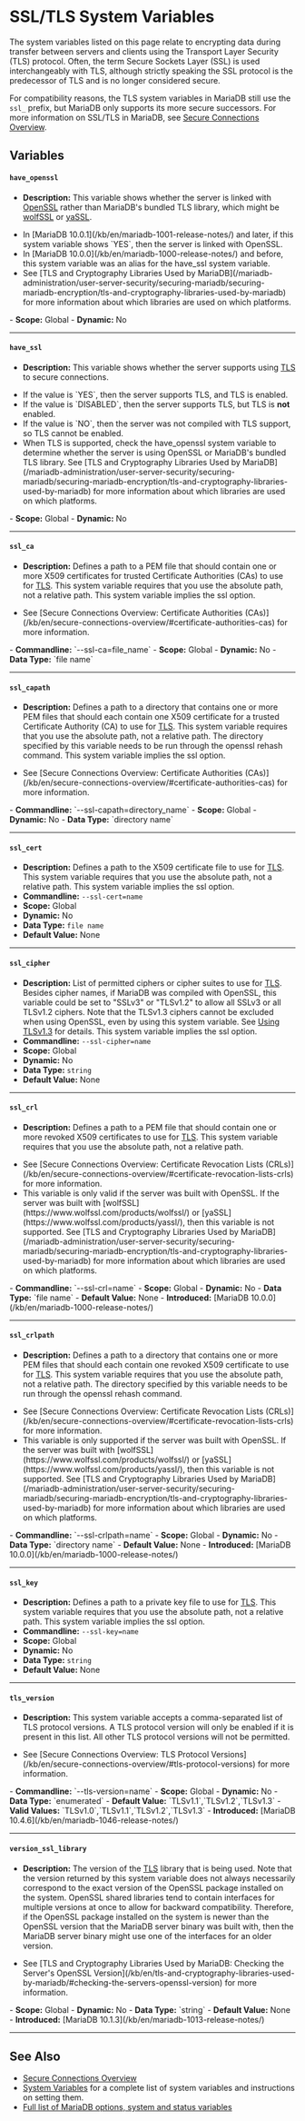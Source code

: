 # SSL/TLS System Variables

The system variables listed on this page relate to encrypting data during transfer between servers and clients using the Transport Layer Security (TLS) protocol.  Often, the term Secure Sockets Layer (SSL) is used interchangeably with TLS, although strictly speaking the SSL protocol is the predecessor of TLS and is no longer considered secure.

For compatibility reasons, the TLS system variables in MariaDB still use the `ssl_` prefix, but MariaDB only supports its more secure successors.  For more information on SSL/TLS in MariaDB, see [Secure Connections Overview](/mariadb-administration/user-server-security/securing-mariadb/securing-mariadb-encryption/data-in-transit-encryption/secure-connections-overview).

## Variables

#### `have_openssl`

- <strong>Description:</strong> This variable shows whether the server is linked with [OpenSSL](https://www.openssl.org/) rather than MariaDB's bundled TLS library, which might be [wolfSSL](https://www.wolfssl.com/products/wolfssl/) or [yaSSL](https://www.wolfssl.com/products/yassl/).
<ul start="1"><li>In [MariaDB 10.0.1](/kb/en/mariadb-1001-release-notes/) and later, if this system variable shows `YES`, then the server is linked with OpenSSL.
</li><li>In [MariaDB 10.0.0](/kb/en/mariadb-1000-release-notes/) and before, this system variable was an alias for the <a undefined>have_ssl</a> system variable.
</li><li>See [TLS and Cryptography Libraries Used by MariaDB](/mariadb-administration/user-server-security/securing-mariadb/securing-mariadb-encryption/tls-and-cryptography-libraries-used-by-mariadb) for more information about which libraries are used on which platforms.
</li></ul>
- <strong>Scope:</strong> Global
- <strong>Dynamic:</strong> No

---

#### `have_ssl`

- <strong>Description:</strong> This variable shows whether the server supports using [TLS](/mariadb-administration/user-server-security/securing-mariadb/securing-mariadb-encryption/data-in-transit-encryption) to secure connections.
<ul start="1"><li>If the value is `YES`, then the server supports TLS, and TLS is enabled.
</li><li>If the value is `DISABLED`, then the server supports TLS, but TLS is <strong>not</strong> enabled.
</li><li>If the value is `NO`, then the server was not compiled with TLS support, so TLS cannot be enabled.
</li><li>When TLS is supported, check the <a undefined>have_openssl</a> system variable to determine whether the server is using OpenSSL or MariaDB's bundled TLS library. See [TLS and Cryptography Libraries Used by MariaDB](/mariadb-administration/user-server-security/securing-mariadb/securing-mariadb-encryption/tls-and-cryptography-libraries-used-by-mariadb) for more information about which libraries are used on which platforms.
</li></ul>
- <strong>Scope:</strong> Global
- <strong>Dynamic:</strong> No

---

#### `ssl_ca`

- <strong>Description:</strong> Defines a path to a PEM file that should contain one or more X509 certificates for trusted Certificate Authorities (CAs) to use for [TLS](/mariadb-administration/user-server-security/securing-mariadb/securing-mariadb-encryption/data-in-transit-encryption). This system variable requires that you use the absolute path, not a relative path. This system variable implies the <a undefined>ssl</a> option.
<ul start="1"><li>See [Secure Connections Overview: Certificate Authorities (CAs)](/kb/en/secure-connections-overview/#certificate-authorities-cas) for more information.
</li></ul>
- <strong>Commandline:</strong> `--ssl-ca=file_name`
- <strong>Scope:</strong> Global
- <strong>Dynamic:</strong> No
- <strong>Data Type:</strong> `file name`

---

#### `ssl_capath`

- <strong>Description:</strong> Defines a path to a directory that contains one or more PEM files that should each contain one X509 certificate for a trusted Certificate Authority (CA) to use for [TLS](/mariadb-administration/user-server-security/securing-mariadb/securing-mariadb-encryption/data-in-transit-encryption). This system variable requires that you use the absolute path, not a relative path. The directory specified by this variable needs to be run through the <a undefined>openssl rehash</a> command. This system variable implies the <a undefined>ssl</a> option.
<ul start="1"><li>See [Secure Connections Overview: Certificate Authorities (CAs)](/kb/en/secure-connections-overview/#certificate-authorities-cas) for more information.
</li></ul>
- <strong>Commandline:</strong> `--ssl-capath=directory_name`
- <strong>Scope:</strong> Global
- <strong>Dynamic:</strong> No
- <strong>Data Type:</strong> `directory name`

---

#### `ssl_cert`

- <strong>Description:</strong> Defines a path to the X509 certificate file to use for [TLS](/mariadb-administration/user-server-security/securing-mariadb/securing-mariadb-encryption/data-in-transit-encryption). This system variable requires that you use the absolute path, not a relative path. This system variable implies the <a undefined>ssl</a> option.
- <strong>Commandline:</strong> `--ssl-cert=name`
- <strong>Scope:</strong> Global
- <strong>Dynamic:</strong> No
- <strong>Data Type:</strong> `file name`
- <strong>Default Value:</strong> None

---

#### `ssl_cipher`

- <strong>Description:</strong> List of permitted ciphers or cipher suites to use for [TLS](/mariadb-administration/user-server-security/securing-mariadb/securing-mariadb-encryption/data-in-transit-encryption). Besides cipher names, if MariaDB was compiled with OpenSSL, this variable could be set to "SSLv3" or "TLSv1.2" to allow all SSLv3 or all TLSv1.2 ciphers. Note that the TLSv1.3 ciphers cannot be excluded when using OpenSSL, even by using this system variable. See [Using TLSv1.3](/mariadb-administration/user-server-security/securing-mariadb/securing-mariadb-encryption/data-in-transit-encryption/using-tlsv13) for details. This system variable implies the <a undefined>ssl</a> option.
- <strong>Commandline:</strong> `--ssl-cipher=name`
- <strong>Scope:</strong> Global
- <strong>Dynamic:</strong> No
- <strong>Data Type:</strong> `string`
- <strong>Default Value:</strong> None

---

#### `ssl_crl`

- <strong>Description:</strong> Defines a path to a PEM file that should contain one or more revoked X509 certificates to use for [TLS](/mariadb-administration/user-server-security/securing-mariadb/securing-mariadb-encryption/data-in-transit-encryption). This system variable requires that you use the absolute path, not a relative path.
<ul start="1"><li>See [Secure Connections Overview: Certificate Revocation Lists (CRLs)](/kb/en/secure-connections-overview/#certificate-revocation-lists-crls) for more information.
</li><li>This variable is only valid if the server was built with OpenSSL. If the server was built with [wolfSSL](https://www.wolfssl.com/products/wolfssl/) or [yaSSL](https://www.wolfssl.com/products/yassl/), then this variable is not supported. See [TLS and Cryptography Libraries Used by MariaDB](/mariadb-administration/user-server-security/securing-mariadb/securing-mariadb-encryption/tls-and-cryptography-libraries-used-by-mariadb) for more information about which libraries are used on which platforms.
</li></ul>
- <strong>Commandline:</strong> `--ssl-crl=name`
- <strong>Scope:</strong> Global
- <strong>Dynamic:</strong> No
- <strong>Data Type:</strong> `file name`
- <strong>Default Value:</strong> None
- <strong>Introduced:</strong> [MariaDB 10.0.0](/kb/en/mariadb-1000-release-notes/)

---

#### `ssl_crlpath`

- <strong>Description:</strong> Defines a path to a directory that contains one or more PEM files that should each contain one revoked X509 certificate to use for [TLS](/mariadb-administration/user-server-security/securing-mariadb/securing-mariadb-encryption/data-in-transit-encryption). This system variable requires that you use the absolute path, not a relative path. The directory specified by this variable needs to be run through the <a undefined>openssl rehash</a> command.
<ul start="1"><li>See [Secure Connections Overview: Certificate Revocation Lists (CRLs)](/kb/en/secure-connections-overview/#certificate-revocation-lists-crls) for more information.
</li><li>This variable is only supported if the server was built with OpenSSL. If the server was built with [wolfSSL](https://www.wolfssl.com/products/wolfssl/) or [yaSSL](https://www.wolfssl.com/products/yassl/), then this variable is not supported. See [TLS and Cryptography Libraries Used by MariaDB](/mariadb-administration/user-server-security/securing-mariadb/securing-mariadb-encryption/tls-and-cryptography-libraries-used-by-mariadb) for more information about which libraries are used on which platforms.
</li></ul>
- <strong>Commandline:</strong> `--ssl-crlpath=name`
- <strong>Scope:</strong> Global
- <strong>Dynamic:</strong> No
- <strong>Data Type:</strong> `directory name`
- <strong>Default Value:</strong> None
- <strong>Introduced:</strong> [MariaDB 10.0.0](/kb/en/mariadb-1000-release-notes/)

---

#### `ssl_key`

- <strong>Description:</strong> Defines a path to a private key file to use for [TLS](/mariadb-administration/user-server-security/securing-mariadb/securing-mariadb-encryption/data-in-transit-encryption). This system variable requires that you use the absolute path, not a relative path. This system variable implies the <a undefined>ssl</a> option.
- <strong>Commandline:</strong> `--ssl-key=name`
- <strong>Scope:</strong> Global
- <strong>Dynamic:</strong> No
- <strong>Data Type:</strong> `string`
- <strong>Default Value:</strong> None

---

#### `tls_version`

- <strong>Description:</strong> This system variable accepts a comma-separated list of TLS protocol versions. A TLS protocol version will only be enabled if it is present in this list. All other TLS protocol versions will not be permitted.
<ul start="1"><li>See [Secure Connections Overview: TLS Protocol Versions](/kb/en/secure-connections-overview/#tls-protocol-versions) for more information.
</li></ul>
- <strong>Commandline:</strong> `--tls-version=name`
- <strong>Scope:</strong> Global
- <strong>Dynamic:</strong> No
- <strong>Data Type:</strong> `enumerated`
- <strong>Default Value:</strong> `TLSv1.1`,`TLSv1.2`,`TLSv1.3`
- <strong>Valid Values:</strong> `TLSv1.0`,`TLSv1.1`,`TLSv1.2`,`TLSv1.3`
- <strong>Introduced:</strong> [MariaDB 10.4.6](/kb/en/mariadb-1046-release-notes/)

---

#### `version_ssl_library`

- <strong>Description:</strong> The version of the [TLS](/mariadb-administration/user-server-security/securing-mariadb/securing-mariadb-encryption/data-in-transit-encryption) library that is being used. Note that the version returned by this system variable does not always necessarily correspond to the exact version of the OpenSSL package installed on the system. OpenSSL shared libraries tend to contain interfaces for multiple versions at once to allow for backward compatibility. Therefore, if the OpenSSL package installed on the system is newer than the OpenSSL version that the MariaDB server binary was built with, then the MariaDB server binary might use one of the interfaces for an older version.
<ul start="1"><li>See [TLS and Cryptography Libraries Used by MariaDB: Checking the Server's OpenSSL Version](/kb/en/tls-and-cryptography-libraries-used-by-mariadb/#checking-the-servers-openssl-version) for more information.
</li></ul>
- <strong>Scope:</strong> Global
- <strong>Dynamic:</strong> No
- <strong>Data Type:</strong> `string`
- <strong>Default Value:</strong> None
- <strong>Introduced:</strong> [MariaDB 10.1.3](/kb/en/mariadb-1013-release-notes/)

---

## See Also

- [Secure Connections Overview](/mariadb-administration/user-server-security/securing-mariadb/securing-mariadb-encryption/data-in-transit-encryption/secure-connections-overview)
- [System Variables](/replication/optimization-and-tuning/system-variables/server-system-variables) for a complete list of system variables and instructions on setting them.
- [Full list of MariaDB options, system and status variables](/mariadb-administration/variables-and-modes/full-list-of-mariadb-options-system-and-status-variables)